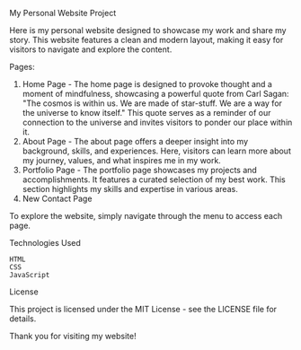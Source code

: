 My Personal Website Project


Here is my personal website designed to showcase my work and share my story. This website features a clean and modern layout, making it easy for visitors to navigate and explore the content.


Pages:
1. Home Page - The home page is designed to provoke thought and a moment of mindfulness, showcasing a powerful quote from Carl Sagan:
    "The cosmos is within us. We are made of star-stuff. We are a way for the universe to know itself."
    This quote serves as a reminder of our connection to the universe and invites visitors to ponder our place within it.
2. About Page - The about page offers a deeper insight into my background, skills, and experiences. Here, visitors can learn more about my journey, values, and what inspires me in my work.
3. Portfolio Page - The portfolio page showcases my projects and accomplishments. It features a curated selection of my best work. This section highlights my skills and expertise in various areas.
4. New Contact Page


To explore the website, simply navigate through the menu to access each page.


Technologies Used

    HTML
    CSS
    JavaScript

License

This project is licensed under the MIT License - see the LICENSE file for details.

Thank you for visiting my website!
